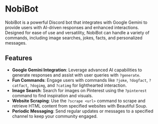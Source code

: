 # NobiBot
NobiBot is a powerful Discord bot that integrates with Google Gemini to provide users with AI-driven responses and enhanced interactions. Designed for ease of use and versatility, NobiBot can handle a variety of commands, including image searches, jokes, facts, and personalized messages.

## Features

* **Google Gemini Integration**: Leverage advanced AI capabilities to generate responses and assist with user queries with `?generate`.
* **Fun Commands**: Engage users with commands like `?joke`, `?dogfact`, `?catfact`, `?dogimg`, and `?catimg` for lighthearted interaction.
* **Image Search**: Search for images on Pinterest using the `?pinterest` command to find inspiration and visuals.
* **Website Scraping**: Use the `?scrape <url>` command to scrape and retrieve HTML content from specified websites with Beautiful Soup.
* **Periodic Messaging**: Send regular updates or messages to a specified channel to keep your community engaged.